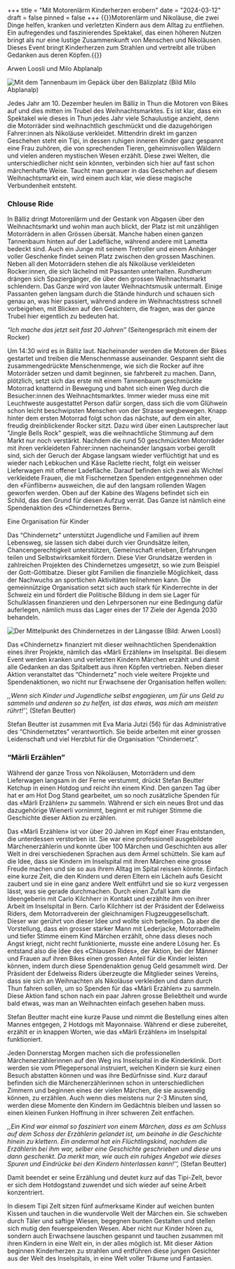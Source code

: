 +++
title = "Mit Motorenlärm Kinderherzen erobern"
date = "2024-03-12"
draft = false
pinned = false
+++
{{<lead>}}Motorenlärm und Nikoläuse, die zwei Dinge helfen, kranken und verletzten Kindern aus dem Alltag zu entfliehen. Ein aufregendes und faszinierendes Spektakel, das einen höheren Nutzen bringt als nur eine lustige Zusammenkunft von Menschen und Nikoläusen. Dieses Event bringt Kinderherzen zum Strahlen und vertreibt alle trüben Gedanken aus deren Köpfen.{{</lead>}}

Arwen Loosli und Milo Abplanalp

![Mit dem Tannenbaum im Gepäck über den Bälizplatz (Bild Milo Abplanalp)](blob:https://miloabplanalp.netlify.app/7f4021b9-b625-4a2d-b426-2834701e309b "Dem Tannenbaum im Gepäck über den Bälizplatz")

<!--StartFragment-->

Jedes Jahr am 10. Dezember heulen im Bälliz in Thun die Motoren von Bikes auf und dies mitten im Trubel des Weihnachtsmarktes. Es ist klar, dass ein Spektakel wie dieses in Thun jedes Jahr viele Schaulustige anzieht, denn die Motorräder sind weihnachtlich geschmückt und die dazugehörigen Fahrer:innen als Nikoläuse verkleidet. Mittendrin direkt im ganzen Geschehen steht ein Tipi, in dessen ruhigen inneren Kinder ganz gespannt eine Frau zuhören, die von sprechenden Tieren, geheimnisvollen Wäldern und vielen anderen mystischen Wesen erzählt. Diese zwei Welten, die unterschiedlicher nicht sein könnten, verbinden sich hier auf fast schon märchenhafte Weise. Taucht man genauer in das Geschehen auf diesem Weihnachtsmarkt ein, wird einem auch klar, wie diese magische Verbundenheit entsteht.

### Chlouse Ride

In Bälliz dringt Motorenlärm und der Gestank von Abgasen über den Weihnachtsmarkt und wohin man auch blickt, der Platz ist mit unzähligen Motorrädern in allen Grössen übersät. Manche haben einen ganzen Tannenbaum hinten auf der Ladefläche, während andere mit Lametta bedeckt sind. Auch ein Junge mit seinem Tretroller und einem Anhänger voller Geschenke findet seinen Platz zwischen den grossen Maschinen. Neben all den Motorrädern stehen die als Nikoläuse verkleideten Rocker:innen, die sich lächelnd mit Passanten unterhalten. Rundherum drängen sich Spaziergänger, die über den grossen Weihnachtsmarkt schlendern. Das Ganze wird von lauter Weihnachtsmusik untermalt. Einige Passanten gehen langsam durch die Stände hindurch und schauen sich genau an, was hier passiert, während andere im Weihnachtsstress schnell vorbeigehen, mit Blicken auf den Gesichtern, die fragen, was der ganze Trubel hier eigentlich zu bedeuten hat.

*“Ich mache das jetzt seit fast 20 Jahren”* (Seitengespräch mit einem der Rocker)

Um 14:30 wird es in Bälliz laut. Nacheinander werden die Motoren der Bikes gestartet und treiben die Menschenmasse auseinander. Gespannt sieht die zusammengedrückte Menschenmenge, wie sich die Rocker auf ihre Motorräder setzen und damit beginnen, sie fahrbereit zu machen. Dann, plötzlich, setzt sich das erste mit einem Tannenbaum geschmückte Motorrad knatternd in Bewegung und bahnt sich einen Weg durch die Besucher:innen des Weihnachtsmarktes. Immer wieder muss eine mit Leuchtweste ausgestattet Person dafür sorgen, dass sich die vom Glühwein schon leicht beschwipsten Menschen von der Strasse wegbewegen. Knapp hinter dem ersten Motorrad folgt schon das nächste, auf dem ein alter, freudig dreinblickender Rocker sitzt. Dazu wird über einen Lautsprecher laut "Jingle Bells Rock" gespielt, was die weihnachtliche Stimmung auf dem Markt nur noch verstärkt. Nachdem die rund 50 geschmückten Motorräder mit ihren verkleideten Fahrer:innen nacheinander langsam vorbei gerollt sind, sich der Geruch der Abgase langsam wieder verflüchtigt hat und es wieder nach Lebkuchen und Käse Raclette riecht, folgt ein weisser Lieferwagen mit offener Ladefläche. Darauf befinden sich zwei als Wichtel verkleidete Frauen, die mit Fischernetzen Spenden entgegennehmen oder den «Fünflibern» ausweichen, die auf den langsam rollenden Wagen geworfen werden. Oben auf der Kabine des Wagens befindet sich ein Schild, das den Grund für diesen Aufzug verrät. Das Ganze ist nämlich eine Spendenaktion des «Chindernetzes Bern». 

Eine Organisation für Kinder

Das “Chindernetz” unterstützt Jugendliche und Familien auf ihrem Lebensweg, sie lassen sich dabei durch vier Grundsätze leiten, Chancengerechtigkeit unterstützen, Gemeinschaft erleben, Erfahrungen teilen und Selbstwirksamkeit fördern. Diese Vier Grundsätze werden in zahlreichen Projekten des Chindernetzes umgesetzt, so wie zum Beispiel der Gott-Göttibatze. Dieser gibt Familien die finanzielle Möglichkeit, dass der Nachwuchs an sportlichen Aktivitäten teilnehmen kann. Die gemeinnützige Organisation setzt sich auch stark für Kinderrechte in der Schweiz ein und fördert die Politische Bildung in dem sie Lager für Schulklassen finanzieren und den Lehrpersonen nur eine Bedingung dafür auferlegen, nämlich muss das Lager eines der 17 Ziele der Agenda 2030 behandeln.

![Der Mittelpunkt des Chindernetzes in der Längasse (Bild: Arwen Loosli)](bild1-1-.png "Der Mittelpunkt des Chindernetzes in der Längasse (Bild: Arwen Loosli)")

<!--StartFragment-->

Das «Chindernetz» finanziert mit dieser weihnachtlichen Spendenaktion eines ihrer Projekte, nämlich das «Märli Erzählen» im Inselspital. Bei diesem Event werden kranken und verletzten Kindern Märchen erzählt und damit alle Gedanken an das Spitalbett aus ihren Köpfen vertrieben. Neben dieser Aktion veranstaltet das “Chindernetz” noch viele weitere Projekte und Spendenaktionen, wo nicht nur Erwachsene der Organisation helfen wollen:

*,,Wenn sich Kinder und Jugendliche selbst engagieren, um für uns Geld zu sammeln und anderen so zu helfen, ist das etwas, was mich am meisten rührt!’’,* (Stefan Beutter)

Stefan Beutter ist zusammen mit Eva Maria Jutzi (56) für das Administrative des “Chindernetztes” verantwortlich. Sie beide arbeiten mit einer grossen Leidenschaft und viel Herzblut für die Organisation “Chindernetz”.

### “Märli Erzählen”

Während der ganze Tross von Nikoläusen, Motorrädern und dem Lieferwagen langsam in der Ferne verstummt, drückt Stefan Beutter Ketchup in einen Hotdog und reicht ihn einem Kind. Den ganzen Tag über hat er am Hot Dog Stand gearbeitet, um so noch zusätzliche Spenden für das «Märli Erzählen» zu sammeln. Während er sich ein neues Brot und das dazugehörige Wienerli vornimmt, beginnt er mit ruhiger Stimme die Geschichte dieser Aktion zu erzählen. 

Das «Märli Erzählen» ist vor über 20 Jahren im Kopf einer Frau entstanden, die unterdessen verstorben ist. Sie war eine professionell ausgebildete Märchenerzählerin und konnte über 100 Märchen und Geschichten aus aller Welt in drei verschiedenen Sprachen aus dem Ärmel schütteln. Sie kam auf die Idee, dass sie Kindern im Inselspital mit ihren Märchen eine grosse Freude machen und sie so aus ihrem Alltag im Spital reissen könnte. Einfach eine kurze Zeit, die den Kindern und deren Eltern ein Lächeln aufs Gesicht zaubert und sie in eine ganz andere Welt entführt und sie so kurz vergessen lässt, was sie gerade durchmachen. Durch einen Zufall kam die Ideengeberin mit Carlo Kilchherr in Kontakt und erzählte ihm von ihrer Arbeit im Inselspital in Bern. Carlo Kilchherr ist der Präsident der Edelweiss Riders, dem Motorradverein der gleichnamigen Flugzeuggesellschaft. Dieser war gerührt von dieser Idee und wollte sich beteiligen. Da aber die Vorstellung, dass ein grosser starker Mann mit Lederjacke, Motorradhelm und tiefer Stimme einem Kind Märchen erzählt, ohne dass dieses noch Angst kriegt, nicht recht funktionierte, musste eine andere Lösung her. Es entstand also die Idee des «Chlausen Rides», der Aktion, bei der Männer und Frauen auf ihren Bikes einen grossen Anteil für die Kinder leisten können, indem durch diese Spendenaktion genug Geld gesammelt wird. Der Präsident der Edelweiss Riders überzeugte die Mitglieder seines Vereins, dass sie sich an Weihnachten als Nikoläuse verkleiden und dann durch Thun fahren sollen, um so Spenden für das «Märli Erzählen» zu sammeln. Diese Aktion fand schon nach ein paar Jahren grosse Beliebtheit und wurde bald etwas, was man an Weihnachten einfach gesehen haben muss. 

Stefan Beutter macht eine kurze Pause und nimmt die Bestellung eines alten Mannes entgegen, 2 Hotdogs mit Mayonnaise. Während er diese zubereitet, erzählt er in knappen Worten, wie das «Märli Erzählen» im Inselspital funktioniert.

Jeden Donnerstag Morgen machen sich die professionellen Märchenerzählerinnen auf den Weg ins Inselspital in die Kinderklinik. Dort werden sie vom Pflegepersonal instruiert, welchen Kindern sie kurz einen Besuch abstatten können und was ihre Bedürfnisse sind. Kurz darauf befinden sich die Märchenerzählerinnen schon in unterschiedlichen Zimmern und beginnen eines der vielen Märchen, die sie auswendig können, zu erzählen. Auch wenn dies meistens nur 2-3 Minuten sind, werden diese Momente den Kindern im Gedächtnis bleiben und lassen so einen kleinen Funken Hoffnung in ihrer schweren Zeit entfachen.

*,,Ein Kind war einmal so fasziniert von einem Märchen, dass es am Schluss auf dem Schoss der Erzählerin gelandet ist, um beinahe in die Geschichte hinein zu klettern. Ein andermal hat ein Flüchtlingskind, nachdem die Erzählerin bei ihm war, selber eine Geschichte geschrieben und diese uns dann geschenkt. Da merkt man, wie auch ein ruhiges Angebot wie dieses Spuren und Eindrücke bei den Kindern hinterlassen kann!’’,* (Stefan Beutter)

Damit beendet er seine Erzählung und deutet kurz auf das Tipi-Zelt, bevor er sich dem Hotdogstand zuwendet und sich wieder auf seine Arbeit konzentriert. 

In diesem Tipi Zelt sitzen fünf aufmerksame Kinder auf weichen bunten Kissen und tauchen in die wundervolle Welt der Märchen ein. Sie schweben durch Täler und saftige Wiesen, begegnen bunten Gestalten und stellen sich mutig den feuerspeienden Wesen. Aber nicht nur Kinder hören zu, sondern auch Erwachsene lauschen gespannt und tauchen zusammen mit ihren Kindern in eine Welt ein, in der alles möglich ist. Mit dieser Aktion beginnen Kinderherzen zu strahlen und entführen diese jungen Gesichter aus der Welt des Inselspitals, in eine Welt voller Träume und Fantasien.